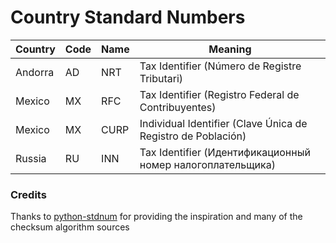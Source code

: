 # Country Standard Numbers

| Country | Code | Name | Meaning                                                      |
| ------- | ---- | ---- | ------------------------------------------------------------ |
| Andorra | AD   | NRT  | Tax Identifier (Número de Registre Tributari)                |
| Mexico  | MX   | RFC  | Tax Identifier (Registro Federal de Contribuyentes)          |
| Mexico  | MX   | CURP | Individual Identifier (Clave Única de Registro de Población) |
| Russia  | RU   | INN  | Tax Identifier (Идентификационный номер налогоплательщика)   |

### Credits

Thanks to [python-stdnum](https://arthurdejong.org/python-stdnum/) for providing the inspiration and
many of the checksum algorithm sources